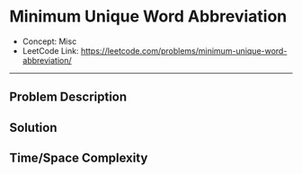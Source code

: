 # Minimum Unique Word Abbreviation

- Concept: Misc
- LeetCode Link: https://leetcode.com/problems/minimum-unique-word-abbreviation/

---

## Problem Description

## Solution

## Time/Space Complexity

